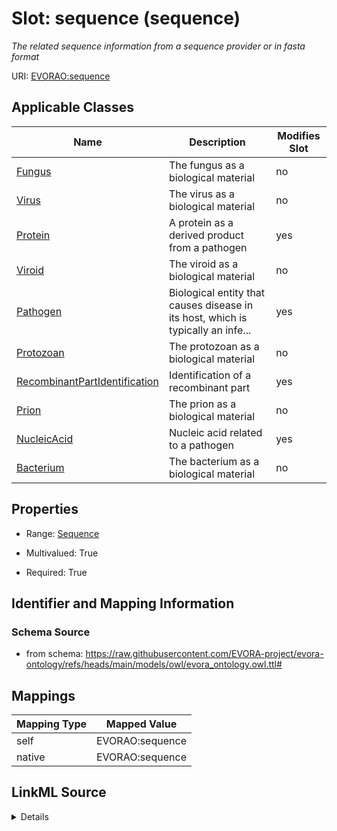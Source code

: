 

# Slot: sequence (sequence)


_The related sequence information from a sequence provider or in fasta format_





URI: [EVORAO:sequence](https://raw.githubusercontent.com/EVORA-project/evora-ontology/refs/heads/main/models/owl/evora_ontology.owl.ttl#sequence)



<!-- no inheritance hierarchy -->





## Applicable Classes

| Name | Description | Modifies Slot |
| --- | --- | --- |
| [Fungus](Fungus.md) | The fungus as a biological material |  no  |
| [Virus](Virus.md) | The virus as a biological material |  no  |
| [Protein](Protein.md) | A protein as a derived product from a pathogen |  yes  |
| [Viroid](Viroid.md) | The viroid as a biological material |  no  |
| [Pathogen](Pathogen.md) | Biological entity that causes disease in its host, which is typically an infe... |  yes  |
| [Protozoan](Protozoan.md) | The protozoan as a biological material |  no  |
| [RecombinantPartIdentification](RecombinantPartIdentification.md) | Identification of a recombinant part |  yes  |
| [Prion](Prion.md) | The prion as a biological material |  no  |
| [NucleicAcid](NucleicAcid.md) | Nucleic acid related to a pathogen |  yes  |
| [Bacterium](Bacterium.md) | The bacterium as a biological material |  no  |







## Properties

* Range: [Sequence](Sequence.md)

* Multivalued: True

* Required: True





## Identifier and Mapping Information







### Schema Source


* from schema: https://raw.githubusercontent.com/EVORA-project/evora-ontology/refs/heads/main/models/owl/evora_ontology.owl.ttl#




## Mappings

| Mapping Type | Mapped Value |
| ---  | ---  |
| self | EVORAO:sequence |
| native | EVORAO:sequence |




## LinkML Source

<details>
```yaml
name: sequence
description: The related sequence information from a sequence provider or in fasta
  format
title: sequence
from_schema: https://raw.githubusercontent.com/EVORA-project/evora-ontology/refs/heads/main/models/owl/evora_ontology.owl.ttl#
rank: 1000
alias: sequence
domain_of:
- RecombinantPartIdentification
- Protein
- Nucleic Acid
- Pathogen
range: Sequence
required: true
recommended: true
multivalued: true

```
</details>